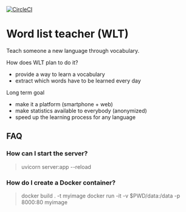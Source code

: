 [![CircleCI](https://circleci.com/gh/hectord/word-list-teacher/tree/master.svg?style=svg)](https://circleci.com/gh/hectord/word-list-teacher/tree/master)

# Word list teacher (WLT)

Teach someone a new language through vocabulary.

How does WLT plan to do it?

* provide a way to learn a vocabulary
* extract which words have to be learned every day

Long term goal

* make it a platform (smartphone + web)
* make statistics available to everybody (anonymized)
* speed up the learning process for any language

## FAQ

### How can I start the server?

> uvicorn server:app --reload

### How do I create a Docker container?

> docker build . -t myimage
> docker run -it -v $PWD/data:/data -p 8000:80 myimage
